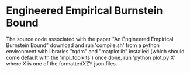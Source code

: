 # Engineered Empirical Burnstein Bound
The source code associated with the paper "An Engineered Empirical Burnstein Bound"
download and run 'compile.sh' from a python environment with libraries "tqdm" and "matplotlib" installed (which should come default with the 'mpl_toolkits')
once done, run 'python plot.py X' where X is one of the formattedXZY json files.

